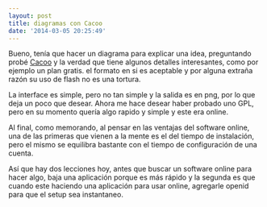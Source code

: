 ```yaml
---
layout: post
title: diagramas con Cacoo
date: '2014-03-05 20:25:49'
---
```


Bueno, tenía que hacer un diagrama para explicar una idea, preguntando probé [Cacoo][cacoo] y la verdad que tiene algunos detalles interesantes, como por ejemplo un plan gratis. el formato en si es aceptable y por alguna extraña razón su uso de flash no es una tortura.

La interface es simple, pero no tan simple y la salida es en png, por lo que deja un poco que desear. Ahora me hace desear haber probado uno GPL, pero en su momento quería algo rapido y simple y este era online.

Al final, como memorando, al pensar en las ventajas del software online, una de las primeras que vienen a la mente es el del tiempo de instalación, pero el mismo se equilibra bastante con el tiempo de configuración de una cuenta.

Así que hay dos lecciones hoy, antes que buscar un software online para hacer algo, baja una aplicación porque es más rápido y la segunda es que cuando este haciendo una aplicación para usar online, agregarle openid para que el setup sea instantaneo.

 [cacoo]: https://cacoo.com/diagrams/